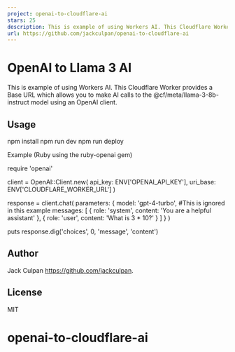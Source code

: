 ```yaml
---
project: openai-to-cloudflare-ai
stars: 25
description: This is example of using Workers AI. This Cloudflare Worker provides a Base URL which allows you to make AI calls to the @cf/meta/llama-3-8b-instruct model using an OpenAI client.
url: https://github.com/jackculpan/openai-to-cloudflare-ai
---
```


OpenAI to Llama 3 AI
====================

This is example of using Workers AI. This Cloudflare Worker provides a Base URL which allows you to make AI calls to the @cf/meta/llama-3-8b-instruct model using an OpenAI client.

Usage
-----

npm install 
npm run dev
npm run deploy

Example (Ruby using the ruby-openai gem)

require 'openai'

client \= OpenAI::Client.new(
  api\_key: ENV\['OPENAI\_API\_KEY'\],
  uri\_base: ENV\['CLOUDFLARE\_WORKER\_URL'\]
)

response \= client.chat(
  parameters: {
    model: 'gpt-4-turbo', #This is ignored in this example
    messages: \[
      {
        role: 'system', content: 'You are a helpful assistant'
      },
      {
        role: 'user', content: 'What is 3 \* 10?'
      }
    \]
  }
)

puts response.dig('choices', 0, 'message', 'content')

Author
------

Jack Culpan https://github.com/jackculpan.

License
-------

MIT

openai-to-cloudflare-ai
=======================
